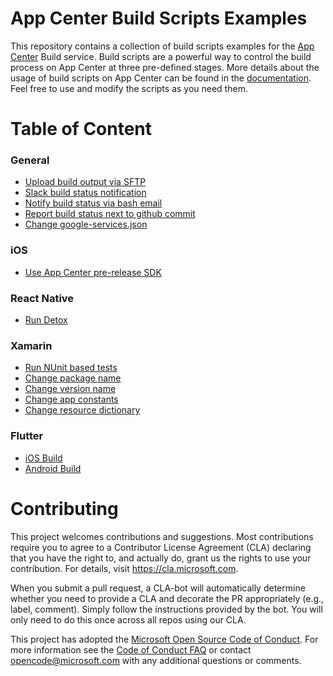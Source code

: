 # App Center Build Scripts Examples

This repository contains a collection of build scripts examples for the [App Center](https://appcenter.ms) Build service. Build scripts are a powerful way to control the build process on App Center at three pre-defined stages. More details about the usage of build scripts on App Center can be found in the [documentation](https://docs.microsoft.com/en-us/appcenter/build/custom/scripts/). Feel free to use and modify the scripts as you need them.

# Table of Content

### General
- [Upload build output via SFTP](general/sftp-upload/)
- [Slack build status notification](general/slack/)
- [Notify build status via bash email](general/bash-email/)
- [Report build status next to github commit](general/github-commit-status/)
- [Change google-services.json](general/android/google-services/)

### iOS
- [Use App Center pre-release SDK](ios/appcenter-beta-sdk/)

### React Native
- [Run Detox](react-native/detox/)

### Xamarin
- [Run NUnit based tests](xamarin/nunit-test/)
- [Change package name](xamarin/package-name)
- [Change version name](xamarin/version-name)
- [Change app constants](xamarin/app-constants)
- [Change resource dictionary](xamarin/resource-dictionary)

### Flutter
- [iOS Build](flutter/ios-build)
- [Android Build](flutter/android-build)

# Contributing

This project welcomes contributions and suggestions.  Most contributions require you to agree to a
Contributor License Agreement (CLA) declaring that you have the right to, and actually do, grant us
the rights to use your contribution. For details, visit https://cla.microsoft.com.

When you submit a pull request, a CLA-bot will automatically determine whether you need to provide
a CLA and decorate the PR appropriately (e.g., label, comment). Simply follow the instructions
provided by the bot. You will only need to do this once across all repos using our CLA.

This project has adopted the [Microsoft Open Source Code of Conduct](https://opensource.microsoft.com/codeofconduct/).
For more information see the [Code of Conduct FAQ](https://opensource.microsoft.com/codeofconduct/faq/) or
contact [opencode@microsoft.com](mailto:opencode@microsoft.com) with any additional questions or comments.
